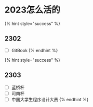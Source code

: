 # 2023怎么活的

{% hint style="success" %}
## 2302

* [ ] GitBook
{% endhint %}

{% hint style="success" %}
## 2303

* [ ] 蓝桥杯
* [ ] 司南杯
* [ ] 中国大学生程序设计大赛
{% endhint %}
